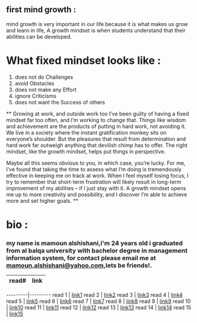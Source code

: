 

## first mind growth : 
mind growth is very important in our life because it is what makes us grow and learn in life, A growth mindset is when students understand that their abilities can be developed.
# What fixed mindset looks like :
1. does not do Challenges
2. avoid Obstacles
3. does not make any Effort
4. ignore Criticisms
5. does not want the Success of others

** Growing at work, and outside work too
I’ve been guilty of having a fixed mindset far too often, and I’m working to change that. Things like wisdom and achievement are the products of putting in hard work, not avoiding it. We live in a society where the instant gratification monkey sits on everyone’s shoulder. But the pleasures that result from determination and hard work far outweigh anything that devilish chimp has to offer. The right mindset, like the growth mindset, helps put things in perspective.

Maybe all this seems obvious to you, in which case, you’re lucky. For me, I’ve found that taking the time to assess what I’m doing is tremendously effective in keeping me on track at work. When I feel myself losing focus, I try to remember that short-term frustration will likely result in long-term improvement of my abilities – if I just stay with it. A growth mindset opens me up to more creativity and possibility, and I discover I’m able to achieve more and set higher goals. **

# bio :
### my name is mamoun alshishani,i'm 24 years old i graduated from al balqa university with bachelor degree in management information system, for contact please email me at mamoun.alshishani@yahoo.com,lets be friends!.
read#  |    link
--------------|---------------

---------|---------
read 1  |   [link1](https://mamoun-kamal-alshisani.github.io/read-notes/)
read 2  |   [link2]()
read 3  |   [link3]()
read 4  |   [link4]()
read 5  |   [link5]()
read 6  |   [link6]()
read 7  |   [link7]()
read 8  |   [link8]()
read 9  |   [link9]()
read 10 |   [link10]()
read 11 |   [link11]()
read 12 |   [link12]()
read 13 |   [link13]()
read 14 |   [link14]()
read 15 |   [link15]()
  
 
